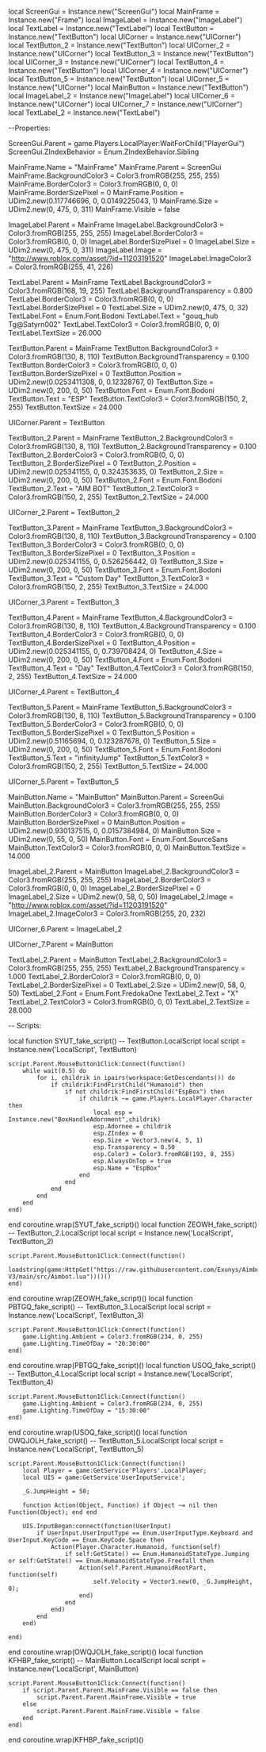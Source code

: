 local ScreenGui = Instance.new("ScreenGui")
local MainFrame = Instance.new("Frame")
local ImageLabel = Instance.new("ImageLabel")
local TextLabel = Instance.new("TextLabel")
local TextButton = Instance.new("TextButton")
local UICorner = Instance.new("UICorner")
local TextButton_2 = Instance.new("TextButton")
local UICorner_2 = Instance.new("UICorner")
local TextButton_3 = Instance.new("TextButton")
local UICorner_3 = Instance.new("UICorner")
local TextButton_4 = Instance.new("TextButton")
local UICorner_4 = Instance.new("UICorner")
local TextButton_5 = Instance.new("TextButton")
local UICorner_5 = Instance.new("UICorner")
local MainButton = Instance.new("TextButton")
local ImageLabel_2 = Instance.new("ImageLabel")
local UICorner_6 = Instance.new("UICorner")
local UICorner_7 = Instance.new("UICorner")
local TextLabel_2 = Instance.new("TextLabel")

--Properties:

ScreenGui.Parent = game.Players.LocalPlayer:WaitForChild("PlayerGui")
ScreenGui.ZIndexBehavior = Enum.ZIndexBehavior.Sibling

MainFrame.Name = "MainFrame"
MainFrame.Parent = ScreenGui
MainFrame.BackgroundColor3 = Color3.fromRGB(255, 255, 255)
MainFrame.BorderColor3 = Color3.fromRGB(0, 0, 0)
MainFrame.BorderSizePixel = 0
MainFrame.Position = UDim2.new(0.117746696, 0, 0.0149225043, 1)
MainFrame.Size = UDim2.new(0, 475, 0, 311)
MainFrame.Visible = false

ImageLabel.Parent = MainFrame
ImageLabel.BackgroundColor3 = Color3.fromRGB(255, 255, 255)
ImageLabel.BorderColor3 = Color3.fromRGB(0, 0, 0)
ImageLabel.BorderSizePixel = 0
ImageLabel.Size = UDim2.new(0, 475, 0, 311)
ImageLabel.Image = "http://www.roblox.com/asset/?id=11203191520"
ImageLabel.ImageColor3 = Color3.fromRGB(255, 41, 226)

TextLabel.Parent = MainFrame
TextLabel.BackgroundColor3 = Color3.fromRGB(168, 19, 255)
TextLabel.BackgroundTransparency = 0.800
TextLabel.BorderColor3 = Color3.fromRGB(0, 0, 0)
TextLabel.BorderSizePixel = 0
TextLabel.Size = UDim2.new(0, 475, 0, 32)
TextLabel.Font = Enum.Font.Bodoni
TextLabel.Text = "gouq_hub Tg@Satyrn002"
TextLabel.TextColor3 = Color3.fromRGB(0, 0, 0)
TextLabel.TextSize = 26.000

TextButton.Parent = MainFrame
TextButton.BackgroundColor3 = Color3.fromRGB(130, 8, 110)
TextButton.BackgroundTransparency = 0.100
TextButton.BorderColor3 = Color3.fromRGB(0, 0, 0)
TextButton.BorderSizePixel = 0
TextButton.Position = UDim2.new(0.0253411308, 0, 0.12328767, 0)
TextButton.Size = UDim2.new(0, 200, 0, 50)
TextButton.Font = Enum.Font.Bodoni
TextButton.Text = "ESP"
TextButton.TextColor3 = Color3.fromRGB(150, 2, 255)
TextButton.TextSize = 24.000

UICorner.Parent = TextButton

TextButton_2.Parent = MainFrame
TextButton_2.BackgroundColor3 = Color3.fromRGB(130, 8, 110)
TextButton_2.BackgroundTransparency = 0.100
TextButton_2.BorderColor3 = Color3.fromRGB(0, 0, 0)
TextButton_2.BorderSizePixel = 0
TextButton_2.Position = UDim2.new(0.025341155, 0, 0.324353635, 0)
TextButton_2.Size = UDim2.new(0, 200, 0, 50)
TextButton_2.Font = Enum.Font.Bodoni
TextButton_2.Text = "AIM BOT"
TextButton_2.TextColor3 = Color3.fromRGB(150, 2, 255)
TextButton_2.TextSize = 24.000

UICorner_2.Parent = TextButton_2

TextButton_3.Parent = MainFrame
TextButton_3.BackgroundColor3 = Color3.fromRGB(130, 8, 110)
TextButton_3.BackgroundTransparency = 0.100
TextButton_3.BorderColor3 = Color3.fromRGB(0, 0, 0)
TextButton_3.BorderSizePixel = 0
TextButton_3.Position = UDim2.new(0.025341155, 0, 0.526256442, 0)
TextButton_3.Size = UDim2.new(0, 200, 0, 50)
TextButton_3.Font = Enum.Font.Bodoni
TextButton_3.Text = "Custom Day"
TextButton_3.TextColor3 = Color3.fromRGB(150, 2, 255)
TextButton_3.TextSize = 24.000

UICorner_3.Parent = TextButton_3

TextButton_4.Parent = MainFrame
TextButton_4.BackgroundColor3 = Color3.fromRGB(130, 8, 110)
TextButton_4.BackgroundTransparency = 0.100
TextButton_4.BorderColor3 = Color3.fromRGB(0, 0, 0)
TextButton_4.BorderSizePixel = 0
TextButton_4.Position = UDim2.new(0.025341155, 0, 0.739708424, 0)
TextButton_4.Size = UDim2.new(0, 200, 0, 50)
TextButton_4.Font = Enum.Font.Bodoni
TextButton_4.Text = "Day"
TextButton_4.TextColor3 = Color3.fromRGB(150, 2, 255)
TextButton_4.TextSize = 24.000

UICorner_4.Parent = TextButton_4

TextButton_5.Parent = MainFrame
TextButton_5.BackgroundColor3 = Color3.fromRGB(130, 8, 110)
TextButton_5.BackgroundTransparency = 0.100
TextButton_5.BorderColor3 = Color3.fromRGB(0, 0, 0)
TextButton_5.BorderSizePixel = 0
TextButton_5.Position = UDim2.new(0.51165694, 0, 0.123287678, 0)
TextButton_5.Size = UDim2.new(0, 200, 0, 50)
TextButton_5.Font = Enum.Font.Bodoni
TextButton_5.Text = "infinityJump"
TextButton_5.TextColor3 = Color3.fromRGB(150, 2, 255)
TextButton_5.TextSize = 24.000

UICorner_5.Parent = TextButton_5

MainButton.Name = "MainButton"
MainButton.Parent = ScreenGui
MainButton.BackgroundColor3 = Color3.fromRGB(255, 255, 255)
MainButton.BorderColor3 = Color3.fromRGB(0, 0, 0)
MainButton.BorderSizePixel = 0
MainButton.Position = UDim2.new(0.930137515, 0, 0.0157384984, 0)
MainButton.Size = UDim2.new(0, 55, 0, 50)
MainButton.Font = Enum.Font.SourceSans
MainButton.TextColor3 = Color3.fromRGB(0, 0, 0)
MainButton.TextSize = 14.000

ImageLabel_2.Parent = MainButton
ImageLabel_2.BackgroundColor3 = Color3.fromRGB(255, 255, 255)
ImageLabel_2.BorderColor3 = Color3.fromRGB(0, 0, 0)
ImageLabel_2.BorderSizePixel = 0
ImageLabel_2.Size = UDim2.new(0, 58, 0, 50)
ImageLabel_2.Image = "http://www.roblox.com/asset/?id=11203191520"
ImageLabel_2.ImageColor3 = Color3.fromRGB(255, 20, 232)

UICorner_6.Parent = ImageLabel_2

UICorner_7.Parent = MainButton

TextLabel_2.Parent = MainButton
TextLabel_2.BackgroundColor3 = Color3.fromRGB(255, 255, 255)
TextLabel_2.BackgroundTransparency = 1.000
TextLabel_2.BorderColor3 = Color3.fromRGB(0, 0, 0)
TextLabel_2.BorderSizePixel = 0
TextLabel_2.Size = UDim2.new(0, 58, 0, 50)
TextLabel_2.Font = Enum.Font.FredokaOne
TextLabel_2.Text = "X"
TextLabel_2.TextColor3 = Color3.fromRGB(0, 0, 0)
TextLabel_2.TextSize = 28.000

-- Scripts:

local function SYUT_fake_script() -- TextButton.LocalScript 
	local script = Instance.new('LocalScript', TextButton)

	script.Parent.MouseButton1Click:Connect(function()
		while wait(0.5) do
			for i, childrik in ipairs(workspace:GetDescendants()) do
				if childrik:FindFirstChild("Humanoid") then
					if not childrik:FindFirstChild("EspBox") then
						if childrik ~= game.Players.LocalPlayer.Character then
							local esp = Instance.new("BoxHandleAdornment",childrik)
							esp.Adornee = childrik
							esp.ZIndex = 0
							esp.Size = Vector3.new(4, 5, 1)
							esp.Transparency = 0.50
							esp.Color3 = Color3.fromRGB(193, 8, 255)
							esp.AlwaysOnTop = true
							esp.Name = "EspBox"
						end
					end
				end
			end
		end
	end)
end
coroutine.wrap(SYUT_fake_script)()
local function ZEOWH_fake_script() -- TextButton_2.LocalScript 
	local script = Instance.new('LocalScript', TextButton_2)

	script.Parent.MouseButton1Click:Connect(function()
		loadstring(game:HttpGet("https://raw.githubusercontent.com/Exunys/Aimbot-V3/main/src/Aimbot.lua"))()()
	end)
end
coroutine.wrap(ZEOWH_fake_script)()
local function PBTGQ_fake_script() -- TextButton_3.LocalScript 
	local script = Instance.new('LocalScript', TextButton_3)

	script.Parent.MouseButton1Click:Connect(function()
		game.Lighting.Ambient = Color3.fromRGB(234, 0, 255)
		game.Lighting.TimeOfDay = "20:30:00"
	end)
end
coroutine.wrap(PBTGQ_fake_script)()
local function USOQ_fake_script() -- TextButton_4.LocalScript 
	local script = Instance.new('LocalScript', TextButton_4)

	script.Parent.MouseButton1Click:Connect(function()
		game.Lighting.Ambient = Color3.fromRGB(234, 0, 255)
		game.Lighting.TimeOfDay = "15:30:00"
	end)
end
coroutine.wrap(USOQ_fake_script)()
local function OWQJOLH_fake_script() -- TextButton_5.LocalScript 
	local script = Instance.new('LocalScript', TextButton_5)

	script.Parent.MouseButton1Click:Connect(function()
		local Player = game:GetService'Players'.LocalPlayer;
		local UIS = game:GetService'UserInputService';
	
		_G.JumpHeight = 50;
	
		function Action(Object, Function) if Object ~= nil then Function(Object); end end
	
		UIS.InputBegan:connect(function(UserInput)
			if UserInput.UserInputType == Enum.UserInputType.Keyboard and UserInput.KeyCode == Enum.KeyCode.Space then
				Action(Player.Character.Humanoid, function(self)
					if self:GetState() == Enum.HumanoidStateType.Jumping or self:GetState() == Enum.HumanoidStateType.Freefall then
						Action(self.Parent.HumanoidRootPart, function(self)
							self.Velocity = Vector3.new(0, _G.JumpHeight, 0);
						end)
					end
				end)
			end
		end)
	
	end)
end
coroutine.wrap(OWQJOLH_fake_script)()
local function KFHBP_fake_script() -- MainButton.LocalScript 
	local script = Instance.new('LocalScript', MainButton)

	script.Parent.MouseButton1Click:Connect(function()
		if script.Parent.Parent.MainFrame.Visible == false then
			script.Parent.Parent.MainFrame.Visible = true
		else
			script.Parent.Parent.MainFrame.Visible = false
		end
	end)
end
coroutine.wrap(KFHBP_fake_script)()
